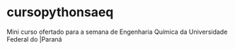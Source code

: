 # cursopythonsaeq
 Mini curso ofertado para a semana de Engenharia Química da Universidade Federal do |Paraná
